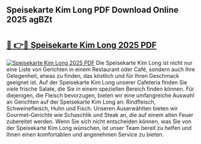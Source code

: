 ## Speisekarte Kim Long PDF Download Online 2025 agBZt

# <h2><a href="http://gc829m.nevu.top/?p=Speisekarte+Kim+Long">🔗 👉🔴 Speisekarte Kim Long 2025 PDF</a></h2>

[![Speisekarte Kim Long 2025 PDF](https://i.imgur.com/dBaPXMq.png)](http://gc829m.nevu.top/?p=Speisekarte+Kim+Long)
Die Speisekarte Kim Long ist nicht nur eine Liste von Gerichten in einem Restaurant oder Café, sondern auch Ihre Gelegenheit, etwas zu finden, das köstlich und für Ihren Geschmack geeignet ist. Auf der Speisekarte Kim Long unserer Cafeteria finden Sie viele frische Salate, die Sie in einem speziellen Bereich finden können. Für diejenigen, die Fleisch bevorzugen, bieten wir eine umfangreiche Auswahl an Gerichten auf der Speisekarte Kim Long an: Rindfleisch, Schweinefleisch, Huhn und Fisch. Unseren Auserwählten bieten wir Gourmet-Gerichte wie Schaschlik und Steak an, die auf einem alten Feuer zubereitet werden. Wenn Sie sich nicht entscheiden können, was Sie von der Speisekarte Kim Long wünschen, ist unser Team bereit zu helfen und Ihnen einen komfortablen und angenehmen Service zu bieten.
